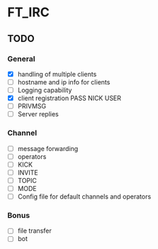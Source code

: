 # FT_IRC

## TODO
### General

- [x] handling of multiple clients
- [ ] hostname and ip info for clients
- [ ] Logging capability
- [x] client registration PASS NICK USER
- [ ] PRIVMSG
- [ ] Server replies

### Channel

- [ ] message forwarding
- [ ] operators
- [ ] KICK
- [ ] INVITE
- [ ] TOPIC
- [ ] MODE
- [ ] Config file for default channels and operators

### Bonus

- [ ] file transfer
- [ ] bot
